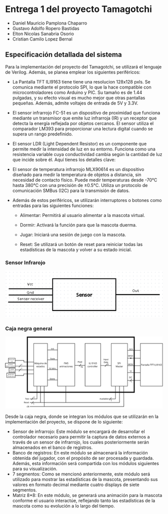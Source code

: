 # Entrega 1 del proyecto Tamagotchi

* Daniel Mauricio Pamplona Chaparro
* Gustavo Adolfo Ropero Bastidas
* Elton Nicolas Sanabria Osorio
* Cristian Camilo Lopez Bernal


## Especificación detallada del sistema

Para la implementación del proyecto del Tamagotchi, se utilizará el lenguaje de Verilog. Además, se planea emplear los siguientes periféricos:

* La Pantalla TFT ILI9163 tiene tiene una resolucion 128x128 pxls. Se comunica mediante el protocolo SPI, lo que la hace compatible con microcontroladores como Arduino y PIC. Su tamaño es de 1.44 pulgadas, y su efecto visual es mucho mejor que otras pantallas pequeñas. Además, admite voltajes de entrada de 5V y 3.3V.

* El sensor infrarrojo FC-51 es un dispositivo de proximidad que funciona mediante un transmisor que emite luz infrarroja (IR) y un receptor que detecta la energía reflejada por objetos cercanos. El sensor utiliza el comparador LM393 para proporcionar una lectura digital cuando se supera un rango predefinido.

* El sensor LDR (Light Dependent Resistor) es un componente que permite medir la intensidad de luz en su entorno. Funciona como una resistencia variable cuya conductividad cambia según la cantidad de luz que incide sobre él. Aquí tienes los detalles clave:

* El sensor de temperatura infrarrojo MLX90614 es un dispositivo diseñado para medir la temperatura de objetos a distancia, sin necesidad de contacto físico. Puede medir temperaturas desde -70°C hasta 380°C con una precisión de ±0.5°C. Utiliza un protocolo de comunicación SMBus (I2C) para la transmisión de datos.

* Además de estos periféricos, se utilizarán interruptores o botones como entradas para las siguientes funciones:

    * Alimentar: Permitirá al usuario alimentar a la mascota virtual.

    * Dormir: Activará la función para que la mascota duerma.

    * Jugar: Iniciará una sesión de juego con la mascota.

    * Reset: Se utilizará un botón de reset para reiniciar todas las estadísticas de la mascota y volver a su estado inicial.

### Sensor Infrarojo
![Imagen](/pictures/Sensor.png)

### Caja negra general

![Imagen](/pictures/Cajanegrageneral.png )

Desde la caja negra, donde se integran los módulos que se utilizarán en la implementación del proyecto, se dispone de lo siguiente:

* Sensor de infrarrojo: Este módulo se encargará de desarrollar el controlador necesario para permitir la captura de datos externos a través de un sensor de infrarrojo, los cuales posteriormente serán almacenados en el banco de registros.
* Banco de registros: En este módulo se almacenará la información obtenida del jugador, con el propósito de ser procesada y guardada. Además, esta información será compartida con los módulos siguientes para su visualización.
* 7 segmentos: Como se mencionó anteriormente, este módulo será utilizado para mostrar las estadísticas de la mascota, presentando sus valores en formato decimal mediante cuatro displays de siete segmentos.
* Matriz 8*8: En este módulo, se generará una animación para la mascota conforme el usuario interactúe, reflejando tanto las estadísticas de la mascota como su evolución a lo largo del tiempo.









